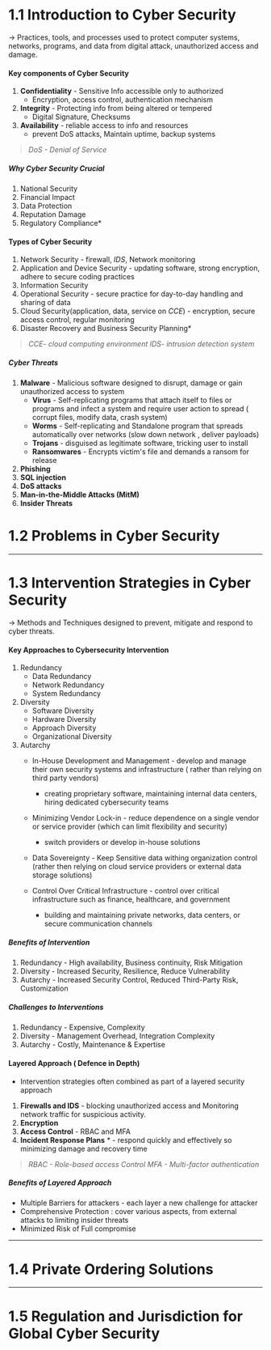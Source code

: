 
# 1.1 Introduction to Cyber Security

-> Practices, tools, and processes used to protect computer systems, networks, programs, and data from digital attack, unauthorized access and damage.
#### Key components of Cyber Security
1. **Confidentiality** - Sensitive Info accessible only to authorized 
	- Encryption, access control, authentication mechanism
1. **Integrity** - Protecting info from being altered or tempered
	- Digital Signature, Checksums
2. **Availability** - reliable access to info and resources
	- prevent DoS attacks, Maintain uptime, backup systems

>*DoS - Denial of Service*
##### Why Cyber Security Crucial
1. National Security 
2. Financial Impact
3. Data Protection
4. Reputation Damage
5. Regulatory Compliance*

#### Types of Cyber Security
1. Network Security - firewall, *IDS*, Network monitoring
2. Application and Device Security - updating software, strong encryption, adhere to secure coding practices
3. Information Security
4. Operational Security - secure practice for day-to-day handling and sharing of data
5. Cloud Security(application, data, service on *CCE*) - encryption, secure access control, regular monitoring
6. Disaster Recovery and Business Security Planning*

>*CCE- cloud computing environment*
>*IDS- intrusion detection system*

##### Cyber Threats
1. **Malware** - Malicious software designed to disrupt, damage or gain unauthorized access to system
	- **Virus** - Self-replicating programs that attach itself to files or programs and infect a system and require user action to spread ( corrupt files, modify data, crash system)
	- **Worms** - Self-replicating and Standalone program that spreads automatically over networks (slow down network , deliver payloads)
	- **Trojans** - disguised as legitimate software, tricking user to install
	- **Ransomwares** - Encrypts victim's file and demands a ransom for release
2. **Phishing**
3. **SQL injection**
4. **DoS attacks**
5. **Man-in-the-Middle Attacks (MitM)**
6. **Insider Threats**

# 1.2 Problems in Cyber Security

---
# 1.3 Intervention Strategies in Cyber Security

-> Methods and Techniques designed to prevent, mitigate and respond to cyber threats.

#### Key Approaches to Cybersecurity Intervention
1. Redundancy
	- Data Redundancy
	- Network Redundancy
	- System Redundancy
2. Diversity
	- Software Diversity
	- Hardware Diversity
	- Approach Diversity
	- Organizational Diversity
3. Autarchy
	- In-House Development and Management - develop and manage their own security systems and infrastructure ( rather than relying on third party vendors)
		- creating proprietary software, maintaining internal data centers, hiring dedicated cybersecurity teams
	
	- Minimizing Vendor Lock-in - reduce dependence on a single vendor or service provider (which can limit flexibility and security)
		- switch providers or develop in-house solutions
	
	- Data Sovereignty - Keep Sensitive data withing organization control (rather then relying on cloud service providers or external data storage solutions)

	- Control Over Critical Infrastructure - control over critical infrastructure such as finance, healthcare, and government
		- building and maintaining private networks, data centers, or secure communication channels

##### Benefits of Intervention
1. Redundancy - High availability, Business continuity, Risk Mitigation
2. Diversity - Increased Security, Resilience, Reduce Vulnerability
3. Autarchy - Increased Security Control, Reduced Third-Party Risk, Customization
##### Challenges to Interventions
1. Redundancy - Expensive, Complexity
2. Diversity - Management Overhead, Integration Complexity
3. Autarchy - Costly, Maintenance & Expertise


#### Layered Approach ( Defence in Depth)

- Intervention strategies often combined as part of a layered security approach

1. **Firewalls and IDS** - blocking unauthorized access and Monitoring network traffic for suspicious activity.
2. **Encryption** 
3. **Access Control** - RBAC and MFA
4. **Incident Response Plans** * - respond quickly and effectively so minimizing damage and recovery time

> *RBAC - Role-based access Control*
> *MFA - Multi-factor authentication*

##### Benefits of Layered Approach
- Multiple Barriers for attackers - each layer a new challenge for attacker
- Comprehensive Protection : cover various aspects, from external attacks to limiting insider threats
- Minimized Risk of Full compromise

---
# 1.4 Private Ordering Solutions

---
# 1.5 Regulation and Jurisdiction for Global Cyber Security
